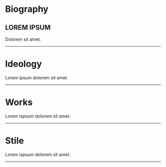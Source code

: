 # Biography
## LOREM IPSUM
Dolorem sit amet.

---
# Ideology
Lorem ipsum dolorem sit amet.

---
# Works
Lorem ispsum dolorem sit amet.

--- 
# Stile
Lorem ispsum dolorem sit amet.

---
